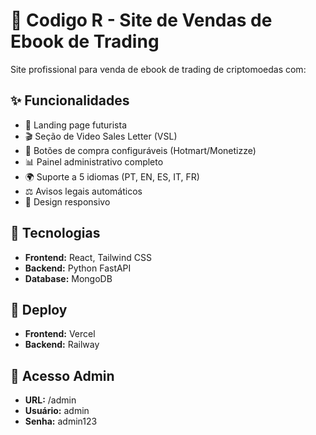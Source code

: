 # 🚀 Codigo R - Site de Vendas de Ebook de Trading

Site profissional para venda de ebook de trading de criptomoedas com:

## ✨ Funcionalidades
- 🎨 Landing page futurista
- 🎬 Seção de Video Sales Letter (VSL)
- 🛒 Botões de compra configuráveis (Hotmart/Monetizze)
- 📊 Painel administrativo completo
- 🌍 Suporte a 5 idiomas (PT, EN, ES, IT, FR)
- ⚖️ Avisos legais automáticos
- 📱 Design responsivo

## 🔧 Tecnologias
- **Frontend:** React, Tailwind CSS
- **Backend:** Python FastAPI
- **Database:** MongoDB

## 🚀 Deploy
- **Frontend:** Vercel
- **Backend:** Railway

## 🔐 Acesso Admin
- **URL:** /admin
- **Usuário:** admin
- **Senha:** admin123
